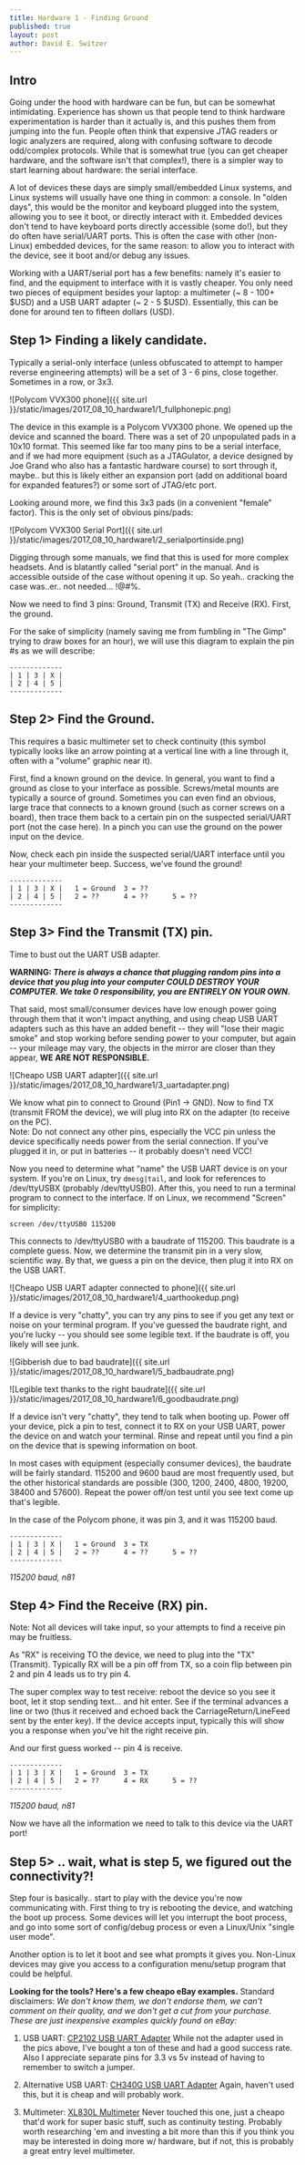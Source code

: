 ```yaml
---
title: Hardware 1 - Finding Ground
published: true
layout: post
author: David E. Switzer
---
```

## Intro

Going under the hood with hardware can be fun, but can be somewhat intimidating.  Experience has shown us that people tend to think hardware experimentation is harder than it actually is, and this pushes them from jumping into the fun. People often think that expensive JTAG readers or logic analyzers are required, along with confusing software to decode odd/complex protocols.  While that is somewhat true (you can get cheaper hardware, and the software isn't that complex!), there is a simpler way to start learning about hardware: the serial interface.

A lot of devices these days are simply small/embedded Linux systems, and Linux systems will usually have one thing in common: a console.  In "olden days", this would be the monitor and keyboard plugged into the system, allowing you to see it boot, or directly interact with it. Embedded devices don't tend to have keyboard ports directly accessible (some do!), but they do often have serial/UART ports.   This is often the case with other (non-Linux) embedded devices, for the same reason: to allow you to interact with the device, see it boot and/or debug any issues.

Working with a UART/serial port has a few benefits: namely it's easier to find, and the equipment to interface with it is vastly cheaper.   You only need two pieces of equipment besides your laptop: a multimeter (~ 8 - 100+ $USD) and a USB UART adapter (~ 2 - 5 $USD). Essentially, this can be done for around ten to fifteen dollars (USD).



## Step 1> Finding a likely candidate. 

Typically a serial-only interface (unless obfuscated to attempt to hamper reverse engineering attempts) will be a set of 3 - 6 pins, close together.  Sometimes in a row, or 3x3.   

![Polycom VVX300 phone]({{ site.url }}/static/images/2017_08_10_hardware1/1_fullphonepic.png)

The device in this example is a Polycom VVX300 phone.	  We opened up the device and scanned the board.   There was a set of 20 unpopulated pads in a 10x10 format.  This seemed like far too many pins to be a serial interface, and if we had more equipment (such as a JTAGulator, a device designed by Joe Grand who also has a fantastic hardware course) to sort through it, maybe.. but this is likely either an expansion port (add on additional board for expanded features?) or some sort of JTAG/etc port.

Looking around more, we find this 3x3 pads (in a convenient "female" factor).    This is the only set of obvious pins/pads:

![Polycom VVX300 Serial Port]({{ site.url }}/static/images/2017_08_10_hardware1/2_serialportinside.png)

Digging through some manuals, we find that this is used for more complex headsets.  And is blatantly called "serial port" in the manual.   And is accessible outside of the case without opening it up.  So yeah.. cracking the case was..er.. not needed... !@#%.

Now we need to find 3 pins: Ground, Transmit (TX) and Receive (RX).   First, the ground.

For the sake of simplicity (namely saving me from fumbling in "The Gimp" trying to draw boxes for an hour), we will use this diagram to explain the pin #s as we will describe:

```
-------------
| 1 | 3 | X |
| 2 | 4 | 5 |
-------------
```



## Step 2> Find the Ground.

This requires a basic multimeter set to check continuity (this symbol typically looks like an arrow pointing at a vertical line with a line through it, often with a "volume" graphic near it).   

First, find a known ground on the device.  In general, you want to find a ground as close to your interface as possible.  Screws/metal mounts are typically a source of ground.  Sometimes you can even find an obvious, large trace that connects to a known ground (such as corner screws on a board), then trace them back to a certain pin on the suspected serial/UART port (not the case here).  In a pinch you can use the ground on the power input on the device.

Now, check each pin inside the suspected serial/UART interface until you hear your multimeter beep.
Success, we've found the ground!

```
-------------
| 1 | 3 | X |	1 = Ground	3 = ??
| 2 | 4 | 5 |	2 = ??		4 = ??		5 = ??
-------------
```



## Step 3> Find the Transmit (TX) pin.

Time to bust out the UART USB adapter.   

**WARNING:  _There is always a chance that plugging random pins into a device that you plug into your computer COULD DESTROY YOUR COMPUTER.   We take 0 responsibility, you are ENTIRELY ON YOUR OWN._**

That said, most small/consumer devices have low enough power going through them that it won't impact anything, and using cheap USB UART adapters such as this have an added benefit -- they will "lose their magic smoke" and stop working before sending power to your computer, but again -- your mileage may vary, the objects in the mirror are closer than they appear, **WE ARE NOT RESPONSIBLE.**

![Cheapo USB UART adapter]({{ site.url }}/static/images/2017_08_10_hardware1/3_uartadapter.png)

We know what pin to connect to Ground (Pin1 -> GND).   Now to find TX (transmit FROM the device), we will plug into RX on the adapter (to receive on the PC).  
Note: Do not connect any other pins, especially the VCC pin unless the device specifically needs power from the serial connection.  If you've plugged it in, or put in batteries -- it probably doesn't need VCC!

Now you need to determine what "name" the USB UART device is on your system.  If you're on Linux, try ```dmesg|tail```, and look for references to /dev/ttyUSBX (probably /dev/ttyUSB0).   After this, you need to run a terminal program to connect to the interface.  If on Linux, we recommend "Screen" for simplicity:

```
screen /dev/ttyUSB0 115200
```

This connects to /dev/ttyUSB0 with a baudrate of 115200.   This baudrate is a complete guess. Now, we determine the transmit pin in a very slow, scientific way.   By that, we guess a pin on the device, then plug it into RX on the USB UART.

![Cheapo USB UART adapter connected to phone]({{ site.url }}/static/images/2017_08_10_hardware1/4_uarthookedup.png)

If a device is very "chatty", you can try any pins to see if you get any text or noise on your terminal program. If you've guessed the baudrate right, and you're lucky -- you should see some legible text.  If the baudrate is off, you likely will see junk.

![Gibberish due to bad baudrate]({{ site.url }}/static/images/2017_08_10_hardware1/5_badbaudrate.png)

![Legible text thanks to the right baudrate]({{ site.url }}/static/images/2017_08_10_hardware1/6_goodbaudrate.png)

If a device isn't very "chatty", they tend to talk when booting up.   Power off your device, pick a pin to test, connect it to RX on your USB UART, power the device on and watch your terminal.   Rinse and repeat until you find a pin on the device that is spewing information on boot.

In most cases with equipment (especially consumer devices), the baudrate will be fairly standard.  115200 and 9600 baud are most frequently used, but the other historical standards are possible (300, 1200, 2400, 4800, 19200, 38400 and 57600).   Repeat the power off/on test until you see text come up that's legible.

In the case of the Polycom phone, it was pin 3, and it was 115200 baud.

```
-------------
| 1 | 3 | X |	1 = Ground	3 = TX
| 2 | 4 | 5 |	2 = ??		4 = ??		5 = ??
-------------
```
_115200 baud, n81_



## Step 4> Find the Receive (RX) pin.
Note: Not all devices will take input, so your attempts to find a receive pin may be fruitless.

As "RX" is receiving TO the device, we need to plug into the "TX" (Transmit).  Typically RX will be a pin off from TX, so a coin flip between pin 2 and pin 4 leads us to try pin 4.

The super complex way to test receive:  reboot the device so you see it boot, let it stop sending text... and hit enter.  See if the terminal advances a line or two (thus it received and echoed back the CarriageReturn/LineFeed sent by the enter key).   If the device accepts input, typically this will show you a response when you've hit the right receive pin.

And our first guess worked -- pin 4 is receive.

```
-------------
| 1 | 3 | X |	1 = Ground	3 = TX
| 2 | 4 | 5 |	2 = ??		4 = RX		5 = ??
-------------
```
_115200 baud, n81_

Now we have all the information we need to talk to this device via the UART port!



## Step 5> .. wait, what is step 5, we figured out the connectivity?!
Step four is basically.. start to play with the device you're now communicating with.
First thing to try is rebooting the device, and watching the boot up process.  Some devices will let you interrupt the boot process, and go into some sort of config/debug process or even a Linux/Unix "single user mode".   

Another option is to let it boot and see what prompts it gives you.  Non-Linux devices may give you access to a configuration menu/setup program that could be helpful.



**Looking for the tools?   Here's a few cheapo eBay examples.** 
Standard disclaimers:
_We don't know them, we don't endorse them, we can't comment on their quality, and we don't get a cut from your purchase.   These are just inexpensive examples quickly found on eBay:_

1. USB UART: [CP2102 USB UART Adapter](http://www.ebay.com/itm/USB-2-0-to-TTL-UART-6PIN-CP2102-Module-Serial-Converter-T1-/252583963023)
While not the adapter used in the pics above, I've bought a ton of these and had a good success rate.
Also I appreciate separate pins for 3.3 vs 5v instead of having to remember to switch a jumper.

2. Alternative USB UART: [CH340G USB UART Adapter](http://www.ebay.com/itm/Adapter-STC-USB-TTL-CH340G-Converter-Module-replace-PL2303-CP2102-Z3-New-Design-/391646300972) 
Again, haven't used this, but it is cheap and will probably work.

3. Multimeter: [XL830L Multimeter](http://www.ebay.com/itm/New-Digital-Multimeter-XL830L-Volt-Meter-Ammeter-Ohmmeter-Yellow-Tester-LOT-FLY/302328602729)
Never touched this one, just a cheapo that'd work for super basic stuff, such as continuity testing.
Probably worth researching 'em and investing a bit more than this if you think you may be interested in doing more w/ hardware, but if not, this is probably a great entry level multimeter.
